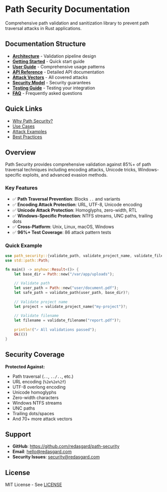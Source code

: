 # Path Security Documentation

Comprehensive path validation and sanitization library to prevent path traversal attacks in Rust applications.

## Documentation Structure

- **[Architecture](./architecture.md)** - Validation pipeline design
- **[Getting Started](./getting-started.md)** - Quick start guide
- **[User Guide](./user-guide.md)** - Comprehensive usage patterns
- **[API Reference](./api-reference.md)** - Detailed API documentation
- **[Attack Vectors](./attack-vectors.md)** - All covered attacks
- **[Security Model](./security-model.md)** - Security guarantees
- **[Testing Guide](./testing.md)** - Testing your integration
- **[FAQ](./faq.md)** - Frequently asked questions

## Quick Links

- [Why Path Security?](./why-path-security.md)
- [Use Cases](./use-cases.md)
- [Attack Examples](./attack-examples.md)
- [Best Practices](./best-practices.md)

## Overview

Path Security provides comprehensive validation against 85%+ of path traversal techniques including encoding attacks, Unicode tricks, Windows-specific exploits, and advanced evasion methods.

### Key Features

- ✅ **Path Traversal Prevention**: Blocks `..` and variants
- ✅ **Encoding Attack Protection**: URL, UTF-8, Unicode encoding
- ✅ **Unicode Attack Protection**: Homoglyphs, zero-width, RTL
- ✅ **Windows-Specific Protection**: NTFS streams, UNC paths, trailing dots
- ✅ **Cross-Platform**: Unix, Linux, macOS, Windows
- ✅ **96%+ Test Coverage**: 86 attack pattern tests

### Quick Example

```rust
use path_security::{validate_path, validate_project_name, validate_filename};
use std::path::Path;

fn main() -> anyhow::Result<()> {
    let base_dir = Path::new("/var/app/uploads");
    
    // Validate path
    let user_path = Path::new("user/document.pdf");
    let safe_path = validate_path(user_path, base_dir)?;
    
    // Validate project name
    let project = validate_project_name("my-project")?;
    
    // Validate filename
    let filename = validate_filename("report.pdf")?;
    
    println!("✓ All validations passed");
    Ok(())
}
```

## Security Coverage

**Protected Against:**
- Path traversal (`..`, `../..`, etc.)
- URL encoding (`%2e%2e%2f`)
- UTF-8 overlong encoding
- Unicode homoglyphs
- Zero-width characters
- Windows NTFS streams
- UNC paths
- Trailing dots/spaces
- And 70+ more attack vectors

## Support

- **GitHub**: https://github.com/redasgard/path-security
- **Email**: hello@redasgard.com
- **Security Issues**: security@redasgard.com

## License

MIT License - See [LICENSE](../LICENSE)

